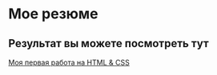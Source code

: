 # Мое резюме

## Результат вы можете посмотреть тут

[Моя первая работа на HTML & CSS](https://xenia1991.github.io/Xenia/resume)

